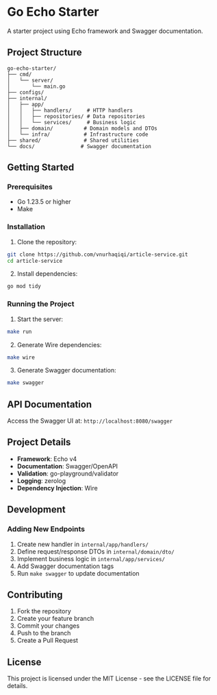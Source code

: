 # Go Echo Starter

A starter project using Echo framework and Swagger documentation.

## Project Structure

```
go-echo-starter/
├── cmd/
│   └── server/
│       └── main.go
├── configs/
├── internal/
│   ├── app/
│   │   ├── handlers/     # HTTP handlers
│   │   ├── repositories/ # Data repositories
│   │   └── services/     # Business logic
│   ├── domain/          # Domain models and DTOs
│   └── infra/           # Infrastructure code
├── shared/              # Shared utilities
└── docs/               # Swagger documentation
```

## Getting Started

### Prerequisites
- Go 1.23.5 or higher
- Make

### Installation

1. Clone the repository:
```bash
git clone https://github.com/vnurhaqiqi/article-service.git
cd article-service
```

2. Install dependencies:
```bash
go mod tidy
```

### Running the Project

1. Start the server:
```bash
make run
```

2. Generate Wire dependencies:
```bash
make wire
```

3. Generate Swagger documentation:
```bash
make swagger
```

## API Documentation

Access the Swagger UI at: `http://localhost:8080/swagger`


## Project Details

- **Framework**: Echo v4
- **Documentation**: Swagger/OpenAPI
- **Validation**: go-playground/validator
- **Logging**: zerolog
- **Dependency Injection**: Wire

## Development

### Adding New Endpoints

1. Create new handler in `internal/app/handlers/`
2. Define request/response DTOs in `internal/domain/dto/`
3. Implement business logic in `internal/app/services/`
4. Add Swagger documentation tags
5. Run `make swagger` to update documentation

## Contributing

1. Fork the repository
2. Create your feature branch
3. Commit your changes
4. Push to the branch
5. Create a Pull Request

## License

This project is licensed under the MIT License - see the LICENSE file for details.
